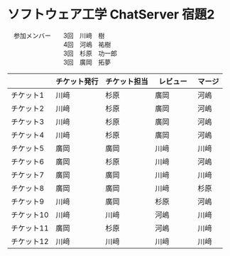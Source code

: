 # ソフトウェア工学 ChatServer 宿題2

　参加メンバー　　3回　川﨑　樹<br>
　　　　　　　　　4回　河嶋　祐樹<br>
　　　　　　　　　3回　杉原　功一郎<br>
　　　　　　　　　3回　廣岡　拓夢<br>   


|          | チケット発行 | チケット担当 | レビュー　| マージ |
|----------|------------|-------------|---------|--------|
| チケット1 | 川﨑| 杉原| 廣岡| 河嶋|
| チケット2 | 川﨑| 杉原| 廣岡| 河嶋|
| チケット3 | 川﨑| 杉原| 廣岡| 河嶋|
| チケット4 | 川﨑| 杉原| 廣岡| 河嶋|
| チケット5 | 廣岡| 廣岡| 川﨑| 川﨑|
| チケット6 | 廣岡| 杉原| 川﨑| 河嶋|
| チケット7 | 廣岡| 廣岡| 川﨑| 川﨑|
| チケット8 | 廣岡| 廣岡| 川﨑| 杉原|
| チケット9 | 川﨑| 廣岡| 杉原| 河嶋|
| チケット10 | 川﨑| 川﨑| 河嶋| 川﨑|
| チケット11 | 廣岡| 杉原| 河嶋| 川﨑|
| チケット12 | 川﨑| 川﨑| 川﨑| 川﨑|



